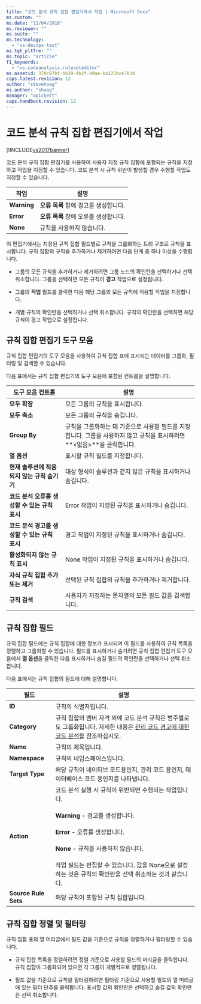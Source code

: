 ```yaml
---
title: "코드 분석 규칙 집합 편집기에서 작업 | Microsoft Docs"
ms.custom: ""
ms.date: "11/04/2016"
ms.reviewer: ""
ms.suite: ""
ms.technology: 
  - "vs-devops-test"
ms.tgt_pltfrm: ""
ms.topic: "article"
f1_keywords: 
  - "vs.codeanalysis.ruleseteditor"
ms.assetid: 370c97bf-bb29-4b2f-b9ae-ba125bce7b2d
caps.latest.revision: 12
author: "stevehoag"
ms.author: "shoag"
manager: "wpickett"
caps.handback.revision: 12
---
```

# 코드 분석 규칙 집합 편집기에서 작업
[!INCLUDE[vs2017banner](../code-quality/includes/vs2017banner.md)]

코드 분석 규칙 집합 편집기를 사용하여 사용자 지정 규칙 집합에 포함되는 규칙을 지정하고 작업을 지정할 수 있습니다.  코드 분석 시 규칙 위반이 발생할 경우 수행할 작업도 지정할 수 있습니다.  
  
|작업|설명|  
|--------|--------|  
|**Warning**|**오류 목록** 창에 경고를 생성합니다.|  
|**Error**|**오류 목록** 창에 오류를 생성합니다.|  
|**None**|규칙을 사용하지 않습니다.|  
  
 이 편집기에서는 지정된 규칙 집합 필드별로 규칙을 그룹화하는 트리 구조로 규칙을 표시합니다.  규칙 집합의 규칙을 추가하거나 제거하려면 다음 단계 중 하나 이상을 수행합니다.  
  
-   그룹의 모든 규칙을 추가하거나 제거하려면 그룹 노드의 확인란을 선택하거나 선택 취소합니다.  그룹을 선택하면 모든 규칙이 **경고** 작업으로 설정됩니다.  
  
-   그룹의 **작업** 필드를 클릭한 다음 해당 그룹의 모든 규칙에 적용할 작업을 지정합니다.  
  
-   개별 규칙의 확인란을 선택하거나 선택 취소합니다.  규칙의 확인란을 선택하면 해당 규칙이 경고 작업으로 설정됩니다.  
  
## 규칙 집합 편집기 도구 모음  
 규칙 집합 편집기의 도구 모음을 사용하여 규칙 집합 표에 표시되는 데이터를 그룹화, 필터링 및 검색할 수 있습니다.  
  
 다음 표에서는 규칙 집합 편집기의 도구 모음에 포함된 컨트롤을 설명합니다.  
  
|도구 모음 컨트롤|설명|  
|---------------|--------|  
|**모두 확장**|모든 그룹의 규칙을 표시합니다.|  
|**모두 축소**|모든 그룹의 규칙을 숨깁니다.|  
|**Group By**|규칙을 그룹화하는 데 기준으로 사용할 필드를 지정합니다.  그룹을 사용하지 않고 규칙을 표시하려면 **\<없음\>**을 클릭합니다.|  
|**열 옵션**|표시할 규칙 필드를 지정합니다.|  
|**현재 솔루션에 적용되지 않는 규칙 숨기기**|대상 형식이 솔루션과 같지 않은 규칙을 표시하거나 숨깁니다.|  
|**코드 분석 오류를 생성할 수 있는 규칙 표시**|Error 작업이 지정된 규칙을 표시하거나 숨깁니다.|  
|**코드 분석 경고를 생성할 수 있는 규칙 표시**|경고 작업이 지정된 규칙을 표시하거나 숨깁니다.|  
|**활성화되지 않는 규칙 표시**|None 작업이 지정된 규칙을 표시하거나 숨깁니다.|  
|**자식 규칙 집함 추가 또는 제거**|선택된 규칙 집합의 규칙을 추가하거나 제거합니다.|  
|**규칙 검색**|사용자가 지정하는 문자열의 모든 필드 값을 검색합니다.|  
  
## 규칙 집합 필드  
 규칙 집합 필드에는 규칙 집합에 대한 정보가 표시되며 이 필드를 사용하여 규칙 목록을 정렬하고 그룹화할 수 있습니다.  필드를 표시하거나 숨기려면 규칙 집합 편집기 도구 모음에서 **열 옵션**을 클릭한 다음 표시하거나 숨길 필드의 확인란을 선택하거나 선택 취소합니다.  
  
 다음 표에서는 규칙 집합의 필드에 대해 설명합니다.  
  
|필드|설명|  
|--------|--------|  
|**ID**|규칙의 식별자입니다.|  
|**Category**|규칙 집합의 멤버 자격 외에 코드 분석 규칙은 범주별로도 그룹화됩니다.  자세한 내용은 [관리 코드 경고에 대한 코드 분석](../code-quality/code-analysis-for-managed-code-warnings.md)을 참조하십시오.|  
|**Name**|규칙의 제목입니다.|  
|**Namespace**|규칙의 네임스페이스입니다.|  
|**Target Type**|해당 규칙이 네이티브 코드용인지, 관리 코드 용인지, 데이터베이스 코드 용인지를 나타냅니다.|  
|**Action**|코드 분석 실행 시 규칙이 위반되면 수행되는 작업입니다.<br /><br /> **Warning** \- 경고를 생성합니다.<br /><br /> **Error** \- 오류를 생성합니다.<br /><br /> **None** \- 규칙을 사용하지 않습니다.<br /><br /> 작업 필드는 편집할 수 있습니다.  값을 None으로 설정하는 것은 규칙의 확인란을 선택 취소하는 것과 같습니다.|  
|**Source Rule Sets**|해당 규칙이 포함된 규칙 집합입니다.|  
  
## 규칙 집합 정렬 및 필터링  
 규칙 집합 표의 열 머리글에서 필드 값을 기준으로 규칙을 정렬하거나 필터링할 수 있습니다.  
  
-   규칙 집합 목록을 정렬하려면 정렬 기준으로 사용할 필드의 머리글을 클릭합니다.  규칙 집합이 그룹화되어 있으면 각 그룹이 개별적으로 정렬됩니다.  
  
-   필드 값을 기준으로 규칙을 필터링하려면 필터링 기준으로 사용할 필드의 열 머리글에 있는 필터 단추를 클릭합니다.  표시할 값의 확인란은 선택하고 숨길 값의 확인란은 선택 취소합니다.